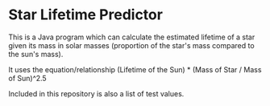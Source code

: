 # Star Lifetime Predictor

This is a Java program which can calculate the estimated lifetime of a star given its mass in solar masses (proportion of the star's mass compared to the sun's mass).

It uses the equation/relationship (Lifetime of the Sun) * (Mass of Star / Mass of Sun)^2.5

Included in this repository is also a list of test values.
